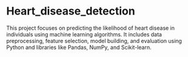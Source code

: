 # Heart_disease_detection
This project focuses on predicting the likelihood of heart disease in individuals using machine learning algorithms. It includes data preprocessing, feature selection, model building, and evaluation using Python and libraries like Pandas, NumPy, and Scikit-learn.
